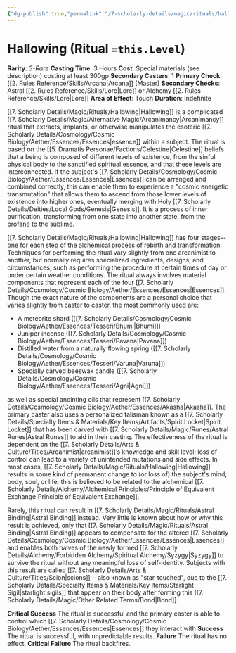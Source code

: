 ```yaml
---
{"dg-publish":true,"permalink":"/7-scholarly-details/magic/rituals/hallowing/","noteIcon":""}
---
```


# Hallowing (Ritual `=this.Level`)

**Rarity**: *3-Rare*
**Casting Time**: 3 Hours
**Cost**: Special materials (see description) costing at least 300gp
**Secondary Casters**: 1
**Primary Check**: [[2. Rules Reference/Skills/Arcana\|Arcana]] (Master)
**Secondary Checks**: Astral [[2. Rules Reference/Skills/Lore\|Lore]] or Alchemy [[2. Rules Reference/Skills/Lore\|Lore]]
**Area of Effect**: Touch
**Duration**: Indefinite

[[7. Scholarly Details/Magic/Rituals/Hallowing\|Hallowing]] is a complicated [[7. Scholarly Details/Magic/Alternative Magic/Arcanimancy\|Arcanimancy]] ritual that extracts, implants, or otherwise manipulates the esoteric [[7. Scholarly Details/Cosmology/Cosmic Biology/Aether/Essences/Essences\|essence]] within a subject. The ritual is based on the [[5. Dramatis Personae/Factions/Celestine\|Celestine]] beliefs that a being is composed of different levels of existence, from the sinful physical body to the sanctified spiritual essence, and that these levels are interconnected. If the subject's [[7. Scholarly Details/Cosmology/Cosmic Biology/Aether/Essences/Essences\|Essences]] can be arranged and combined correctly, this can enable them to experience a "cosmic energetic transmutation" that allows them to ascend from those lower levels of existence into higher ones, eventually merging with Holy [[7. Scholarly Details/Deities/Local Gods/Genesis\|Genesis]]. It is a process of inner purification, transforming from one state into another state, from the profane to the sublime.

[[7. Scholarly Details/Magic/Rituals/Hallowing\|Hallowing]] has four stages-- one for each step of the alchemical process of rebirth and transformation. Techniques for performing the ritual vary slightly from one arcanimist to another, but normally requires specialized ingredients, designs, and circumstances, such as performing the procedure at certain times of day or under certain weather conditions. The ritual always involves material components that represent each of the four [[7. Scholarly Details/Cosmology/Cosmic Biology/Aether/Essences/Essences\|Essences]]. Though the exact nature of the components are a personal choice that varies slightly from caster to caster, the most commonly used are:

- A meteorite shard ([[7. Scholarly Details/Cosmology/Cosmic Biology/Aether/Essences/Tesseri/Bhumi\|Bhumi]])
- Juniper incense ([[7. Scholarly Details/Cosmology/Cosmic Biology/Aether/Essences/Tesseri/Pavana\|Pavana]])
- Distilled water from a naturally flowing spring ([[7. Scholarly Details/Cosmology/Cosmic Biology/Aether/Essences/Tesseri/Varuna\|Varuna]])
- Specially carved beeswax candle ([[7. Scholarly Details/Cosmology/Cosmic Biology/Aether/Essences/Tesseri/Agni\|Agni]])

as well as special anointing oils that represent [[7. Scholarly Details/Cosmology/Cosmic Biology/Aether/Essences/Akasha\|Akasha]]. The primary caster also uses a personalized talisman known as a [[7. Scholarly Details/Specialty Items & Materials/Key Items/Artifacts/Spirit Locket\|Spirit Locket]] that has been carved with [[7. Scholarly Details/Magic/Runes/Astral Runes\|Astral Runes]] to aid in their casting. The effectiveness of the ritual is dependent on the [[7. Scholarly Details/Arts & Culture/Titles/Arcanimist\|arcanimist]]’s knowledge and skill level; loss of control can lead to a variety of unintended mutations and side effects. In most cases, [[7. Scholarly Details/Magic/Rituals/Hallowing\|Hallowing]] results in some kind of permanent change to (or loss of) the subject's mind, body, soul, or life; this is believed to be related to the alchemical [[7. Scholarly Details/Alchemy/Alchemical Principles/Principle of Equivalent Exchange\|Principle of Equivalent Exchange]]. 

Rarely, this ritual can result in [[7. Scholarly Details/Magic/Rituals/Astral Binding\|Astral Binding]] instead. Very little is known about how or why this result is achieved, only that [[7. Scholarly Details/Magic/Rituals/Astral Binding\|Astral Binding]] appears to compensate for the altered [[7. Scholarly Details/Cosmology/Cosmic Biology/Aether/Essences/Essences\|Essences]] and enables both halves of the newly formed [[7. Scholarly Details/Alchemy/Forbidden Alchemy/Spiritual Alchemy/Syzygy\|Syzygy]] to survive the ritual without any meaningful loss of self-identity. Subjects with this result are called [[7. Scholarly Details/Arts & Culture/Titles/Scion\|scions]]-- also known as "star-touched", due to the [[7. Scholarly Details/Specialty Items & Materials/Key Items/Starlight Sigil\|starlight sigils]] that appear on their body after forming this [[7. Scholarly Details/Magic/Other Related Terms/Bond\|Bond]].  

**Critical Success** The ritual is successful and the primary caster is able to control which [[7. Scholarly Details/Cosmology/Cosmic Biology/Aether/Essences/Essences\|Essences]] they interact with
**Success** The ritual is successful, with unpredictable results.
**Failure** The ritual has no effect.
**Critical Failure** The ritual backfires. 
